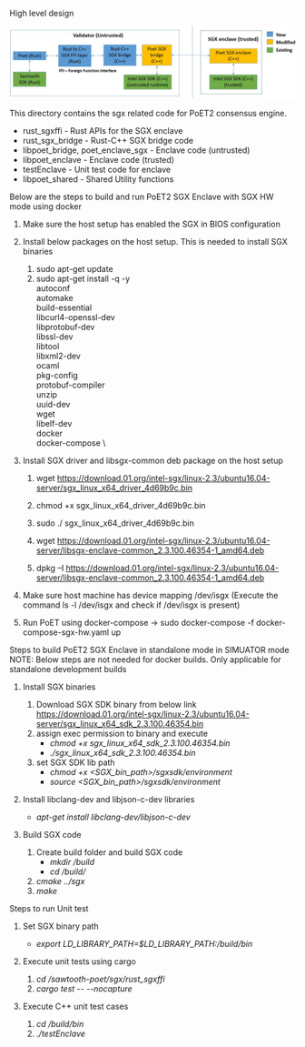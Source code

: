 High level design

![Photo of Sawtooth POET SGX]( Rust_CPP_SGX.jpg "Sawtooth POET SGX High Level Design")

This directory contains the sgx related code for PoET2 consensus engine.

* rust_sgxffi - Rust APIs for the SGX enclave
* rust_sgx_bridge - Rust-C++ SGX bridge code
* libpoet_bridge, poet_enclave_sgx - Enclave code (untrusted)
* libpoet_enclave - Enclave code (trusted)
* testEnclave - Unit test code for enclave
* libpoet_shared - Shared Utility functions

Below are the steps to build and run PoET2 SGX Enclave with SGX HW mode using docker

1. Make sure the host setup has enabled the SGX in BIOS configuration
2. Install below packages on the host setup. This is needed to install SGX binaries
	1. sudo apt-get update
	2. sudo apt-get install -q -y \
			autoconf \
			automake \
			build-essential \
			libcurl4-openssl-dev \
			libprotobuf-dev \
			libssl-dev \
			libtool \
			libxml2-dev \
			ocaml \
			pkg-config \
			protobuf-compiler \
			unzip \
			uuid-dev \
			wget \
			libelf-dev \
			docker \
			docker-compose \

3. Install SGX driver and libsgx-common deb package on the host setup
	1. wget https://download.01.org/intel-sgx/linux-2.3/ubuntu16.04-server/sgx_linux_x64_driver_4d69b9c.bin
	2. chmod +x sgx_linux_x64_driver_4d69b9c.bin
	3. sudo ./ sgx_linux_x64_driver_4d69b9c.bin

	4. wget https://download.01.org/intel-sgx/linux-2.3/ubuntu16.04-server/libsgx-enclave-common_2.3.100.46354-1_amd64.deb
	5. dpkg –I https://download.01.org/intel-sgx/linux-2.3/ubuntu16.04-server/libsgx-enclave-common_2.3.100.46354-1_amd64.deb

4. Make sure host machine has device mapping /dev/isgx (Execute the command ls -l /dev/isgx and check if /dev/isgx is present)
5. Run PoET using docker-compose -> sudo docker-compose -f docker-compose-sgx-hw.yaml up


Steps to build PoET2 SGX Enclave in standalone mode in SIMUATOR mode
NOTE: Below steps are not needed for docker builds. Only applicable for standalone development builds

1. Install SGX binaries
	1. Download SGX SDK binary from below link
	   https://download.01.org/intel-sgx/linux-2.3/ubuntu16.04-server/sgx_linux_x64_sdk_2.3.100.46354.bin
	2. assign exec permission to binary and execute
		* *chmod +x sgx_linux_x64_sdk_2.3.100.46354.bin*
		* *./sgx_linux_x64_sdk_2.3.100.46354.bin*
	3. set SGX SDK lib path
		* *chmod +x <SGX_bin_path>/sgxsdk/environment*
		* *source <SGX_bin_path>/sgxsdk/environment*

2.  Install libclang-dev and libjson-c-dev libraries
	* *apt-get install libclang-dev/libjson-c-dev*

3. Build SGX code
	1. Create build folder and build SGX code
	   * *mkdir <sawtooth-poet-home>/build*
	   * *cd  <sawtooth-poet-home>/build/*
	2. *cmake ../sgx*
	3. *make*

Steps to run Unit test
1. Set SGX binary path
	* *export LD_LIBRARY_PATH=$LD_LIBRARY_PATH:<sawtooth-poet-home>/build/bin*

2. Execute unit tests using cargo
	1. *cd <sawtooth-poet-home>/sawtooth-poet/sgx/rust_sgxffi*
	2. *cargo test -- --nocapture*

3. Execute C++ unit test cases
    1. *cd <sawtooth-poet-home>/build/bin*
    2. *./testEnclave*
